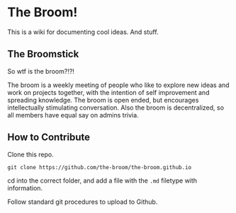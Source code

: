 # The Broom!

This is a wiki for documenting cool ideas. And stuff.

## The Broomstick
So wtf is the broom?!?!

The broom is a weekly meeting of people who like to explore new ideas and work on projects together, with the intention of self improvement and spreading knowledge. The broom is open ended, but encourages intellectually stimulating conversation. Also the broom is decentralized, so all members have equal say on admins trivia.

## How to Contribute
Clone this repo.
```
git clone https://github.com/the-broom/the-broom.github.io
```
cd into the correct folder, and add a file with the `.md` filetype with information.

Follow standard git procedures to upload to Github.
